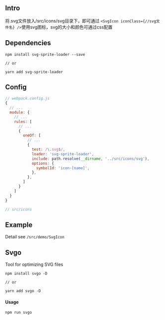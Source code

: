 ## Intro

将.svg文件放入/src/icons/svg目录下，即可通过 `<SvgIcon iconClass={//svg文件名} />`使用svg图标，svg的大小和颜色可通过css配置


## Dependencies

```
npm install svg-sprite-loader --save

// or

yarn add svg-sprite-loader
```

## Config

```javascript
// webpack.config.js
{
  // ...
  module: {
    // ...
    rules: [
      // ...
      {
        oneOf: [
          // ...
          {
            test: /\.svg$/,
            loader: 'svg-sprite-loader',
            include: path.resolve(__dirname, '../src/icons/svg'),
            options: {
              symbolId: 'icon-[name]',
            },
          },
        ]
      }
    ]
  }
}

// src/icons
```


## Example

Detail see `/src/demo/SvgIcon`


## Svgo

Tool for optimizing SVG files

```
npm install svgo -D

// or

yarn add svgo -D
```

#### Usage

```
npm run svgo
```